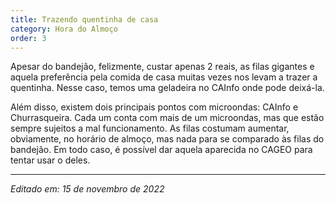 ```yaml
---
title: Trazendo quentinha de casa
category: Hora do Almoço
order: 3
---
```


Apesar do bandejão, felizmente, custar apenas 2 reais, as filas gigantes e aquela preferência pela comida de casa muitas vezes nos levam a trazer a quentinha. Nesse caso, temos uma geladeira no CAInfo onde pode deixá-la.

Além disso, existem dois principais pontos com microondas: CAInfo e Churrasqueira. Cada um conta com mais de um microondas, mas que estão sempre sujeitos a mal funcionamento. As filas costumam aumentar, obviamente, no horário de almoço, mas nada para se comparado às filas do bandejão. Em todo caso, é possível dar aquela aparecida no CAGEO para tentar usar o deles.


---

*Editado em: 15 de novembro de 2022*
